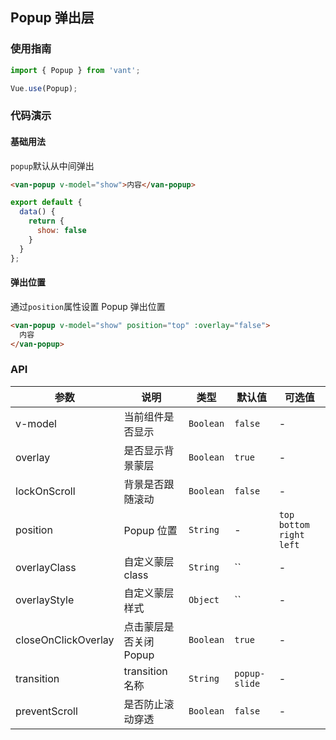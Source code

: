 ## Popup 弹出层

### 使用指南
``` javascript
import { Popup } from 'vant';

Vue.use(Popup);
```

### 代码演示

#### 基础用法
`popup`默认从中间弹出

```html
<van-popup v-model="show">内容</van-popup>
```

```javascript
export default {
  data() {
    return {
      show: false
    }
  }
};
```

#### 弹出位置
通过`position`属性设置 Popup 弹出位置

```html
<van-popup v-model="show" position="top" :overlay="false">
  内容
</van-popup>
```

### API

| 参数 | 说明 | 类型 | 默认值 | 可选值 |
|-----------|-----------|-----------|-------------|-------------|
| v-model | 当前组件是否显示 | `Boolean` | `false` | - |
| overlay | 是否显示背景蒙层 | `Boolean` | `true` | - |
| lockOnScroll | 背景是否跟随滚动 | `Boolean` | `false` | - |
| position | Popup 位置 | `String` | - | `top` `bottom` `right` `left` |
| overlayClass | 自定义蒙层 class | `String` | `` | - |
| overlayStyle | 自定义蒙层样式 | `Object` | `` | - |
| closeOnClickOverlay | 点击蒙层是否关闭 Popup | `Boolean` | `true` | - |
| transition | transition 名称 | `String` | `popup-slide` | - |
| preventScroll | 是否防止滚动穿透 | `Boolean` | `false` | - |
